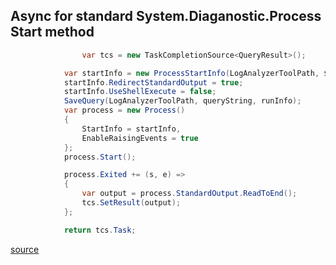 ## Async for standard System.Diaganostic.Process Start method
```csharp
    			var tcs = new TaskCompletionSource<QueryResult>();

			var startInfo = new ProcessStartInfo(LogAnalyzerToolPath, $"\"{queryString}\"");
			startInfo.RedirectStandardOutput = true;
			startInfo.UseShellExecute = false;
			SaveQuery(LogAnalyzerToolPath, queryString, runInfo);
			var process = new Process()
			{
				StartInfo = startInfo,
				EnableRaisingEvents = true
			};
			process.Start();

			process.Exited += (s, e) =>
			{
				var output = process.StandardOutput.ReadToEnd();
				tcs.SetResult(output);
			};

			return tcs.Task;
``` 

[source](https://stackoverflow.com/questions/10788982/is-there-any-async-equivalent-of-process-start)
